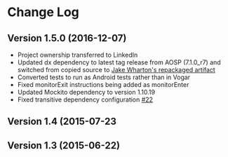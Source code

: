 # Change Log

## Version 1.5.0 (2016-12-07)

- Project ownership transferred to LinkedIn
- Updated dx dependency to latest tag release from AOSP (7.1.0_r7) and switched from copied source to [Jake Wharton's repackaged artifact](https://github.com/JakeWharton/dalvik-dx)
- Converted tests to run as Android tests rather than in Vogar
- Fixed monitorExit instructions being added as monitorEnter
- Updated Mockito dependency to version 1.10.19
- Fixed transitive dependency configuration [#22](https://github.com/linkedin/dexmaker/issues/22)

## Version 1.4 (2015-07-23

## Version 1.3 (2015-06-22)
